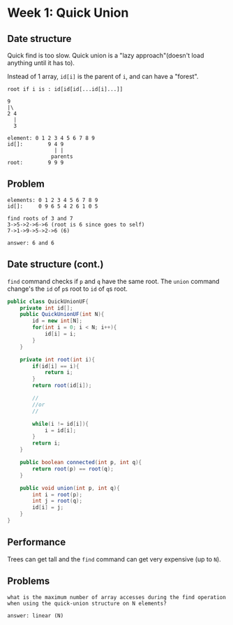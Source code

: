 # Week 1: Quick Union

## Date structure
Quick find is too slow. Quick union is a "lazy approach"(doesn't load anything until it has to).

Instead of 1 array, `id[i]` is the parent of `i`, and can have a "forest".
```
root if i is : id[id[id[...id[i]...]]

9
|\
2 4
  |
  3

element: 0 1 2 3 4 5 6 7 8 9
id[]:        9 4 9
               | |
              parents
root:        9 9 9
```

## Problem
```
elements: 0 1 2 3 4 5 6 7 8 9
id[]:     0 9 6 5 4 2 6 1 0 5

find roots of 3 and 7
3->5->2->6->6 (root is 6 since goes to self)
7->1->9->5->2->6 (6)

answer: 6 and 6
```

## Date structure (cont.)
`find` command checks if `p` and `q` have the same root. The `union` command change's the `id` of `p`s root to `id` of `q`s root.


```java
public class QuickUnionUF{
	private int id[];
	public QuickUnionUF(int N){
		id = new int[N];
		for(int i = 0; i < N; i++){
			id[i] = i;
		}
	}

	private int root(int i){
		if(id[i] == i){
			return i;
		}
		return root(id[i]);

		//
		//or
		//

		while(i != id[i]){
			i = id[i];
		}
		return i;
	}

	public boolean connected(int p, int q){
		return root(p) == root(q);
	}

	public void union(int p, int q){
		int i = root(p);
		int j = root(q);
		id[i] = j;
	}
}
```

## Performance
Trees can get tall and the `find` command can get very expensive (up to `N`).

## Problems
```
what is the maximum number of array accesses during the find operation when using the quick-union structure on N elements?

answer: linear (N)
```